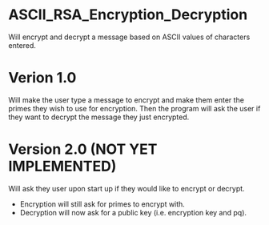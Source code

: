 # ASCII_RSA_Encryption_Decryption
Will encrypt and decrypt a message based on ASCII values of characters entered.

# Verion 1.0
Will make the user type a message to encrypt and make them enter the primes they wish to use for encryption. Then the program will ask the user if they want to decrypt the message they just encrypted.

# Version 2.0 (NOT YET IMPLEMENTED)
Will ask they user upon start up if they would like to encrypt or decrypt. 
- Encryption will still ask for primes to encrypt with. 
- Decryption will now ask for a public key (i.e. encryption key and pq). 
